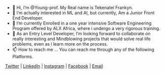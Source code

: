 - 👋 Hi, I’m @Young-prof. My Real name is Tekenatei Frankyn.
- 👀 I’m actually interested in ML and AI, but currently, Am a Junior Front End Developer.
- 🌱 I’m currently Enrolled in a one year intensive Software Engineering Program offered by ALX Africa, where i undergo a very rigorous training.
- 💞️ As an Entry Level Developer, I’m looking forward to collaborate on really interesting and Mindblowing projects that would solve real life problems, even as i learn more on the process.
- 📫 How to reach me ...
 You can reach me through any of the following Platforms.

[Twitter](https://twitter.com/frankytekes) | [LinkedIn](https://www.linkedin.com/in/franklyntekenatei/) | [Instagram](https://www.instagram.com/franklyntekenatei/) | [Facebook](https://web.facebook.com/franklyn.tekenatei.3) | [Email](https://mail.google.com/mail/u/0/#inbox)
<!---
Young-prof/Young-prof is a ✨ special ✨ repository because its `README.md` (this file) appears on your GitHub profile.
You can click the Preview link to take a look at your changes.
--->
